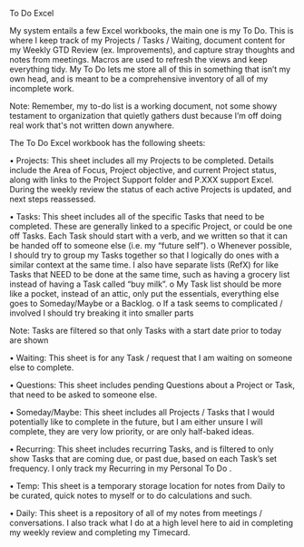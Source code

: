 To Do Excel

My system entails a few Excel workbooks, the main one is my To Do. This is where I keep track of my Projects / Tasks / Waiting, document content for my Weekly GTD Review (ex. Improvements), and capture stray thoughts and notes from meetings. Macros are used to refresh the views and keep everything tidy.  My To Do lets me store all of this in something that isn’t my own head, and is meant to be a comprehensive inventory of all of my incomplete work.

Note: Remember, my to-do list is a working document, not some showy testament to organization that quietly gathers dust because I’m off doing real work that's not written down anywhere.

The To Do Excel workbook has the following sheets:

•	Projects: This sheet includes all my Projects to be completed. Details include the Area of Focus, Project objective, and current Project status, along with links to the Project Support folder and P.XXX support Excel. During the weekly review the status of each active Projects is updated, and next steps reassessed. 

•	Tasks: This sheet includes all of the specific Tasks that need to be completed. These are generally linked to a specific Project, or could be one off Tasks. Each Task should start with a verb, and we written so that it can be handed off to someone else (i.e. my “future self”). 
o	Whenever possible, I should try to group my Tasks together so that I logically do ones with a similar context at the same time. I also have separate lists (RefX) for like Tasks that NEED to be done at the same time, such as having a grocery list instead of having a Task called “buy milk”.
o	My Task list should be more like a pocket, instead of an attic, only put the essentials, everything else goes to Someday/Maybe or a Backlog.
o	If a task seems to complicated / involved I should try breaking it into smaller parts

Note: Tasks are filtered so that only Tasks with a start date prior to today are shown

•	Waiting: This sheet is for any Task / request that I am waiting on someone else to complete.

•	Questions: This sheet includes pending Questions about a Project or Task, that need to be asked to someone else.

•	Someday/Maybe:  This sheet includes all Projects / Tasks that I would potentially like to complete in the future, but I am either unsure I will complete, they are very low priority, or are only half-baked ideas.

•	Recurring: This sheet includes recurring Tasks, and is filtered to only show Tasks that are coming due, or past due, based on each Task’s set frequency.  I only track my Recurring in my Personal To Do	.

•	Temp: This sheet is a temporary storage location for notes from Daily to be curated, quick notes to myself or to do calculations and such. 

•	Daily: This sheet is a repository of all of my notes from meetings / conversations. I also track what I do at a high level here to aid in completing my weekly review and completing my Timecard.
